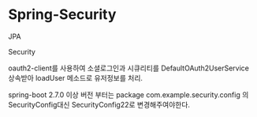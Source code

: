# Spring-Security

JPA

Security

oauth2-client를 사용하여 소셜로그인과 시큐리티를 DefaultOAuth2UserService 상속받아 loadUser 메소드로 유저정보를 처리.

spring-boot 2.7.0 이상 버전 부터는 package com.example.security.config 의 SecurityConfig대신 SecurityConfig22로 변경해주여야한다. 
